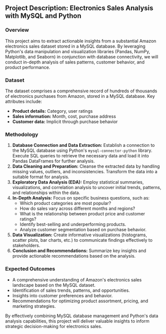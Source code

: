 ## Project Description: Electronics Sales Analysis with MySQL and Python

### Overview
This project aims to extract actionable insights from a substantial Amazon electronics sales dataset stored in a MySQL database. By leveraging Python's data manipulation and visualization libraries (Pandas, NumPy, Matplotlib, and Seaborn) in conjunction with database connectivity, we will conduct in-depth analysis of sales patterns, customer behavior, and product performance.

### Dataset
The dataset comprises a comprehensive record of hundreds of thousands of electronics purchases from Amazon, stored in a MySQL database. Key attributes include:

* **Product details:** Category, user ratings
* **Sales information:** Month, cost, purchase address
* **Customer data:** Implicit through purchase behavior

### Methodology
1. **Database Connection and Data Extraction:** Establish a connection to the MySQL database using Python's `mysql-connector-python` library. Execute SQL queries to retrieve the necessary data and load it into Pandas DataFrames for further analysis.
2. **Data Cleaning and Preparation:** Cleanse the extracted data by handling missing values, outliers, and inconsistencies. Transform the data into a suitable format for analysis.
3. **Exploratory Data Analysis (EDA):** Employ statistical summaries, visualizations, and correlation analysis to uncover initial trends, patterns, and relationships within the data.
4. **In-Depth Analysis:** Focus on specific business questions, such as:
   * Which product categories are most popular?
   * How do sales vary across different months and regions?
   * What is the relationship between product price and customer ratings?
   * Identify best-selling and underperforming products.
   * Analyze customer segmentation based on purchase behavior.
5. **Data Visualization:** Create informative visualizations (histograms, scatter plots, bar charts, etc.) to communicate findings effectively to stakeholders.
6. **Conclusion and Recommendations:** Summarize key insights and provide actionable recommendations based on the analysis.

### Expected Outcomes
* A comprehensive understanding of Amazon's electronics sales landscape based on the MySQL dataset.
* Identification of sales trends, patterns, and opportunities.
* Insights into customer preferences and behavior.
* Recommendations for optimizing product assortment, pricing, and marketing strategies.

By effectively combining MySQL database management and Python's data analysis capabilities, this project will deliver valuable insights to inform strategic decision-making for electronics sales.
